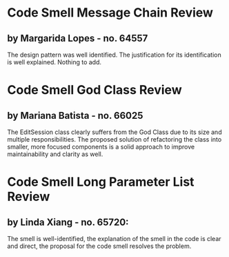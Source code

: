 
# Code Smell Message Chain Review
## by Margarida Lopes - no. 64557
The design pattern was well identified. 
The justification for its identification is well explained.
Nothing to add.

# Code Smell God Class Review
## by Mariana Batista - no. 66025
The EditSession class clearly suffers from the God Class
due to its size and multiple responsibilities.
The proposed solution of refactoring the class into smaller, more focused components
is a solid approach to improve maintainability and clarity as well.

# Code Smell Long Parameter List Review
## by Linda Xiang - no. 65720:
The smell is well-identified, the explanation of the smell in the code is clear and direct,
the proposal for the code smell resolves the problem.